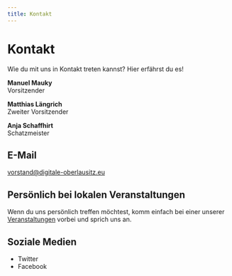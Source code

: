 ```yaml
---
title: Kontakt
---
```


# Kontakt

Wie du mit uns in Kontakt treten kannst? Hier erfährst du es!


**Manuel Mauky**  
Vorsitzender


**Matthias Längrich**  
Zweiter Vorsitzender


**Anja Schaffhirt**  
Schatzmeister



## E-Mail

[vorstand@digitale-oberlausitz.eu](mailto:vorstand@digitale-oberlausitz.eu)


## Persönlich bei lokalen Veranstaltungen

Wenn du uns persönlich treffen möchtest, komm einfach bei einer unserer [Veranstaltungen](/veranstaltungen) vorbei und sprich uns an.


## Soziale Medien

- Twitter
- Facebook